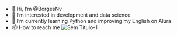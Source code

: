 - 👋 Hi, I’m @BorgesNv
- 👀 I’m interested in development and data science
- 🌱 I’m currently learning Python and improving my English on Alura
- 📫 How to reach me   ![Sem Título-1](https://github.com/BorgesNv/BorgesNv/assets/159856124/16281af4-f577-4442-ba1c-95ddf80c54b3)

<!---
BorgesNv/BorgesNv is a ✨ special ✨ repository because its `README.md` (this file) appears on your GitHub profile.
You can click the Preview link to take a look at your changes.
--->
